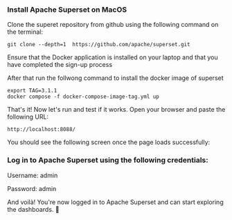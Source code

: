 ### Install Apache Superset on MacOS


Clone the superet repository from github using the following command on the terminal:

``` 
git clone --depth=1  https://github.com/apache/superset.git
```

Ensure that the Docker application is installed on your laptop and that you have completed the sign-up process

After that run the follwong command to install the docker image of superset

```
export TAG=3.1.1
docker compose -f docker-compose-image-tag.yml up
```

That's it! Now let's run and test if it works. Open your browser and paste the following URL:

```
http://localhost:8088/
```

You should see the following screen once the page loads successfully:


### Log in to Apache Superset using the following credentials:

</b>Username</b>: admin

Password: admin

And voilà! You're now logged in to Apache Superset and can start exploring the dashboards. 🎉
